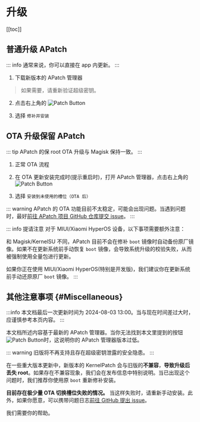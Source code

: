 # 升级

[[toc]]

## 普通升级 APatch

::: info
通常来说，你可以直接在 app 内更新。
:::

1. 下载新版本的 APatch 管理器

> 如果需要，请重新验证超级密钥。

2. 点击右上角的 ![Patch Button](/PButton.png)  

3. 选择 `修补并安装`

## OTA 升级保留 APatch

::: tip
APatch 的保 root OTA 升级与 Magisk 保持一致。
:::

1. 正常 OTA 流程

2. 在 OTA 更新安装完成时(提示重启时)，打开 APatch 管理器，点击右上角的 ![Patch Button](/PButton.png)  

3. 选择 `安装到未使用的槽位（OTA 后）`

::: warning
APatch 的 OTA 功能目前不太稳定，可能会出现问题。当遇到问题时，最好[前往 APatch 项目 GitHub 仓库提交 issue](https://github.com/bmax121/APatch/issues/new/choose)。
:::

::: info 提请注意
对于 MIUI/Xiaomi HyperOS 设备，以下事项需要额外注意：

和 Magisk/KernelSU 不同，APatch 目前不会在修补 `boot` 镜像时自动备份原厂镜像。如果不在更新系统前手动恢复 `boot` 镜像，会导致系统升级的校验失败，从而被强制使用全量包进行更新。

如果你正在使用 MIUI/Xiaomi HyperOS(特别是开发版)，我们建议你在更新系统前手动还原原厂 `boot` 镜像。
:::

## 其他注意事项 {#Miscellaneous}

:::info
本文档最后一次更新时间为 2024-08-03 13:00。当与现在时间差过大时，应谨慎参考本页内容。
:::

本文档所述内容基于最新的 APatch 管理器。当你无法找到本文里提到的按钮![Patch Button](/PButton.png)时，这说明你的 APatch 管理器版本过低。

::: warning
旧版将不再支持且存在超级密钥泄露的安全隐患。
:::

在一些重大版本更新中，新版本的 KernelPatch 会与旧版的**不兼容**，**导致升级后丢失 root**。如果存在不兼容现象，我们会在发布信息中特别说明。当已出现这个问题时，我们推荐你使用原 `boot` 重新修补安装。

**目前存在极少量 OTA 切换槽位失败的情况。** 当这样失败时，请重新手动安装。此外，如果你愿意，可以携带问题日志[前往 GitHub 提出 issue](https://github.com/bmax121/APatch/issues/new/choose)。

我们需要你的帮助。
